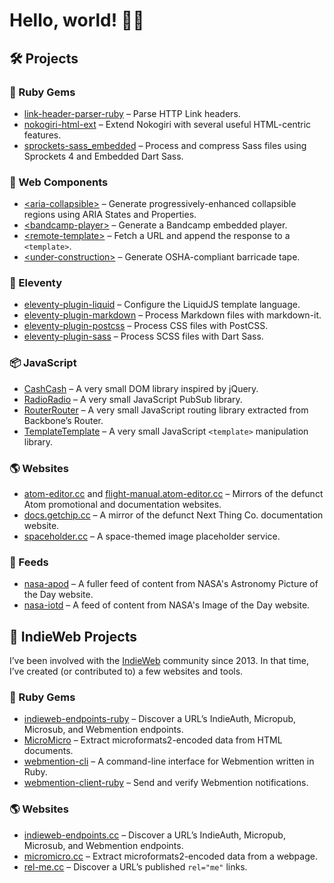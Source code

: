 # Hello, world! 👋🏻

## 🛠 Projects

### 💎 Ruby Gems

- [link-header-parser-ruby](https://github.com/jgarber623/link-header-parser-ruby) – Parse HTTP Link headers.
- [nokogiri-html-ext](https://github.com/jgarber623/nokogiri-html-ext) – Extend Nokogiri with several useful HTML-centric features.
- [sprockets-sass_embedded](https://github.com/jgarber623/sprockets-sass_embedded) – Process and compress Sass files using Sprockets 4 and Embedded Dart Sass.

### 🧩 Web Components

- [&lt;aria-collapsible&gt;](https://github.com/jgarber623/aria-collapsible) – Generate progressively-enhanced collapsible regions using ARIA States and Properties.
- [&lt;bandcamp-player&gt;](https://github.com/jgarber623/bandcamp-player) – Generate a Bandcamp embedded player.
- [&lt;remote-template&gt;](https://github.com/jgarber623/remote-template) – Fetch a URL and append the response to a `<template>`.
- [&lt;under-construction&gt;](https://github.com/jgarber623/under-construction) – Generate OSHA-compliant barricade tape.

### 🎈 Eleventy

- [eleventy-plugin-liquid](https://github.com/jgarber623/eleventy-plugin-liquid) – Configure the LiquidJS template language.
- [eleventy-plugin-markdown](https://github.com/jgarber623/eleventy-plugin-markdown) – Process Markdown files with markdown-it.
- [eleventy-plugin-postcss](https://github.com/jgarber623/eleventy-plugin-postcss) – Process CSS files with PostCSS.
- [eleventy-plugin-sass](https://github.com/jgarber623/eleventy-plugin-sass) – Process SCSS files with Dart Sass.

### 📦 JavaScript

- [CashCash](https://github.com/jgarber623/CashCash) – A very small DOM library inspired by jQuery.
- [RadioRadio](https://github.com/jgarber623/RadioRadio) – A very small JavaScript PubSub library.
- [RouterRouter](https://github.com/jgarber623/RouterRouter) – A very small JavaScript routing library extracted from Backbone’s Router.
- [TemplateTemplate](https://github.com/jgarber623/TemplateTemplate) – A very small JavaScript `<template>` manipulation library.

### 🌎 Websites

- [atom-editor.cc](https://github.com/atom-editor-cc/atom-editor.cc) and [
flight-manual.atom-editor.cc](https://github.com/atom-editor-cc/flight-manual.atom-editor.cc) – Mirrors of the defunct Atom promotional and documentation websites.
- [docs.getchip.cc](https://github.com/getchip-cc/docs.getchip.cc) – A mirror of the defunct Next Thing Co. documentation website.
- [spaceholder.cc](https://github.com/jgarber623/spaceholder.cc) – A space-themed image placeholder service.

### 📡 Feeds

- [nasa-apod](https://github.com/jgarber623/nasa-apod) – A fuller feed of content from NASA's Astronomy Picture of the Day website.
- [nasa-iotd](https://github.com/jgarber623/nasa-iotd) – A feed of content from NASA's Image of the Day website.

## 🧡 IndieWeb Projects

I’ve been involved with the [IndieWeb](https://indieweb.org) community since 2013. In that time, I’ve created (or contributed to) a few websites and tools.

### 💎 Ruby Gems

- [indieweb-endpoints-ruby](https://github.com/indieweb/indieweb-endpoints-ruby) – Discover a URL’s IndieAuth, Micropub, Microsub, and Webmention endpoints.
- [MicroMicro](https://github.com/jgarber623/micromicro) – Extract microformats2-encoded data from HTML documents.
- [webmention-cli](https://github.com/jgarber623/webmention-cli) – A command-line interface for Webmention written in Ruby.
- [webmention-client-ruby](https://github.com/indieweb/webmention-client-ruby) – Send and verify Webmention notifications.

### 🌎 Websites

- [indieweb-endpoints.cc](https://github.com/jgarber623/indieweb-endpoints.cc) – Discover a URL’s IndieAuth, Micropub, Microsub, and Webmention endpoints.
- [micromicro.cc](https://github.com/jgarber623/micromicro.cc) – Extract microformats2-encoded data from a webpage.
- [rel-me.cc](https://github.com/jgarber623/rel-me.cc) – Discover a URL’s published `rel="me"` links.

